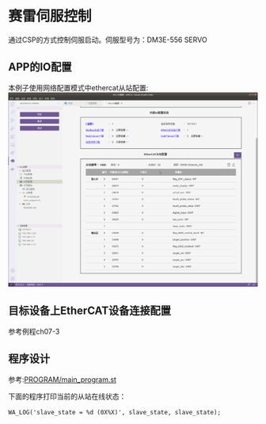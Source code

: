 # 赛雷伺服控制

通过CSP的方式控制伺服启动。伺服型号为：DM3E-556 SERVO

## APP的IO配置

本例子使用网络配置模式中ethercat从站配置:   
![](./doc/IDE_IO_CFG.png)  


## 目标设备上EtherCAT设备连接配置
参考例程ch07-3

## 程序设计
参考:[PROGRAM/main_program.st](./PROGRAM/main_program.st)

下面的程序打印当前的从站在线状态：  
```
WA_LOG('slave_state = %d (0X%X)', slave_state, slave_state);
```


